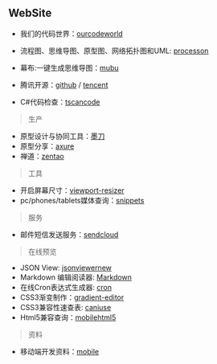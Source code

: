 ## WebSite

- 我们的代码世界：[ourcodeworld](https://ourcodeworld.com/)

- 流程图、思维导图、原型图、网络拓扑图和UML: [processon](https://www.processon.com/)
- 幕布:一键生成思维导图：[mubu](https://mubu.com/)
- 腾讯开源：[github](https://github.com/TencentOpen) / [tencent](http://code.tencent.com/)
- C#代码检查：[tscancode](http://code.tencent.com/tscancode.html)


> 生产

- 原型设计与协同工具：[墨刀](https://v2.modao.cc/)
- 原型分享：[axure](https://share.axure.com/)
- 禅道：[zentao](http://www.zentao.net/)


> 工具

- 开启屏幕尺寸：[viewport-resizer](http://lab.maltewassermann.com/viewport-resizer/)
- pc/phones/tablets媒体查询：[snippets](http://nmsdvid.com/snippets/)


> 服务

- 邮件短信发送服务：[sendcloud](https://www.sendcloud.net/)


> 在线预览

- JSON View: [jsonviewernew](http://www.bejson.com/jsonviewernew/)
- Markdown 编辑阅读器: [Markdown](https://www.zybuluo.com/mdeditor)
- 在线Cron表达式生成器: [cron](http://cron.qqe2.com/)
- CSS3渐变制作：[gradient-editor](http://www.colorzilla.com/gradient-editor/)
- CSS3兼容性速查表: [caniuse](https://caniuse.com/)
- Html5兼容查询：[mobilehtml5](http://mobilehtml5.org/)


> 资料

- 移动端开发资料：[mobile](https://github.com/hoosin/mobile-web-favorites)